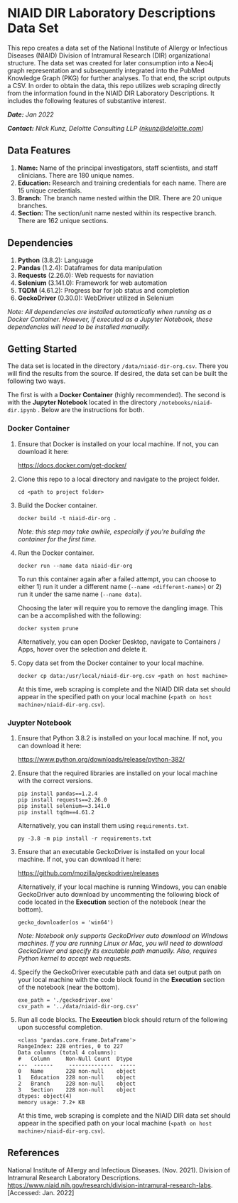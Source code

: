# NIAID DIR Laboratory Descriptions Data Set
This repo creates a data set of the National Institute of Allergy or Infectious Diseases (NIAID) Division of Intramural Research (DIR) organizational structure. The data set was created for later consumption into a Neo4j graph representation and subsequently integrated into the PubMed Knowledge Graph (PKG) for further analyses. To that end, the script outputs a CSV. In order to obtain the data, this repo utilizes web scraping directly from the information found in the NIAID DIR Laboratory Descriptions. It includes the following features of substantive interest.

_**Date:** Jan 2022_

_**Contact:** Nick Kunz, Deloitte Consulting LLP (nkunz@deloitte.com)_

## Data Features
1. **Name:** Name of the principal investigators, staff scientists, and staff clinicians. There are 180 unique names.
2.  **Education:** Research and training credentials for each name. There are 15 unique credentials.
3. **Branch:** The branch name nested within the DIR. There are 20 unique branches.
4. **Section:** The section/unit name nested within its respective branch. There are 162 unique sections.

## Dependencies
1. **Python** (3.8.2): Language
2. **Pandas** (1.2.4): Dataframes for data manipulation
3. **Requests** (2.26.0): Web requests for naviation
3. **Selenium** (3.141.0): Framework for web automation
4. **TQDM** (4.61.2): Progress bar for job status and completion
5. **GeckoDriver** (0.30.0): WebDriver utilized in Selenium 

_Note: All dependencies are installed automatically when running as a Docker Container. However, if executed as a Jupyter Notebook, these dependencies will need to be installed manually._

## Getting Started

The data set is located in the directory ```/data/niaid-dir-org.csv```. There you will find the results from the source. If desired, the data set can be built the following two ways.

The first is with a **Docker Container** (highly recommended). The second is with the **Jupyter Notebook** located in the directory ```/notebooks/niaid-dir.ipynb``` . Below are the instructions for both.

### Docker Container

1. Ensure that Docker is installed on your local machine. If not, you can download it here: 

    https://docs.docker.com/get-docker/

2. Clone this repo to a local directory and navigate to the project folder.

    ```cd <path to project folder>```

3. Build the Docker container.

    ```docker build -t niaid-dir-org .```

    _Note: this step may take awhile, especially if you're building the container for the first time._

4. Run the Docker container.

    ```docker run --name data niaid-dir-org```

    To run this container again after a failed attempt, you can choose to either 1) run it under a different name (```--name <different-name>```) or 2) run it under the same name (```--name data```). 
    
    Choosing the later will require you to remove the dangling image. This can be a accomplished with the following:

    ```docker system prune```

    Alternatively, you can open Docker Desktop, navigate to Containers / Apps, hover over the selection and delete it.

5. Copy data set from the Docker container to your local machine.

    ```docker cp data:/usr/local/niaid-dir-org.csv <path on host machine> ```

    At this time, web scraping is complete and the NIAID DIR data set should appear in the specified path on your local machine (```<path on host machine>/niaid-dir-org.csv```).

### Juypter Notebook

1. Ensure that Python 3.8.2 is installed on your local machine. If not, you can download it here: 

    https://www.python.org/downloads/release/python-382/

2. Ensure that the required libraries are installed on your local machine with the correct versions.

    ```
    pip install pandas==1.2.4
    pip install requests==2.26.0
    pip install selenium==3.141.0
    pip install tqdm==4.61.2
    ```

    Alternatively, you can install them using ```requirements.txt```.
    ```
    py -3.8 -m pip install -r requirements.txt
    ```

3. Ensure that an executable GeckoDriver is installed on your local machine. If not, you can download it here:

    https://github.com/mozilla/geckodriver/releases

    Alternatively, if your local machine is running Windows, you can enable GeckoDriver auto download by uncommenting the following block of code located in the **Execution** section of the notebook (near the bottom).

    ```
    gecko_downloader(os = 'win64')
    ```

    _Note: Notebook only supports GeckoDriver auto download on Windows machines. If you are running Linux or Mac, you will need to download GeckoDriver and specify its excutable path manually. Also, requires Python kernel to accept web requests._

4. Specify the GeckoDriver executable path and data set output path on your local machine with the code block found in the **Execution** section of the notebook (near the bottom).
    ```
    exe_path = './geckodriver.exe'
    csv_path = '../data/niaid-dir-org.csv'
    ```

5. Run all code blocks. The **Execution** block should return of the following upon successful completion.

    ```
    <class 'pandas.core.frame.DataFrame'>
    RangeIndex: 228 entries, 0 to 227
    Data columns (total 4 columns):
    #   Column     Non-Null Count  Dtype 
    ---  ------     --------------  ----- 
    0   Name       228 non-null    object
    1   Education  228 non-null    object
    2   Branch     228 non-null    object
    3   Section    228 non-null    object
    dtypes: object(4)
    memory usage: 7.2+ KB
    ```
    At this time, web scraping is complete and the NIAID DIR data set should appear in the specified path on your local machine (```<path on host machine>/niaid-dir-org.csv```).

## References
National Institute of Allergy and Infectious Diseases. (Nov. 2021). Division of Intramural Research Laboratory Descriptions. https://www.niaid.nih.gov/research/division-intramural-research-labs. [Accessed: Jan. 2022]
